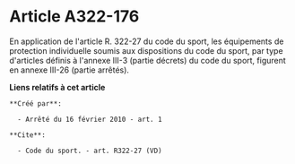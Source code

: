 # Article A322-176

En application de l'article R. 322-27 du code du sport, les équipements de protection individuelle soumis aux dispositions du
code du sport, par type d'articles définis à l'annexe III-3 (partie décrets) du code du sport, figurent en annexe III-26
(partie arrêtés).

**Liens relatifs à cet article**

	**Créé par**:

	  - Arrêté du 16 février 2010 - art. 1

	**Cite**:

	  - Code du sport. - art. R322-27 (VD)
